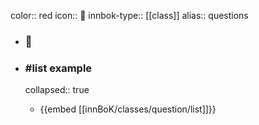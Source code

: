 color:: red
icon:: 💭
innbok-type:: [[class]]
alias:: questions

- ### 🔖 

- ### #list example
  collapsed:: true
  - {{embed [[innBoK/classes/question/list]]}}



